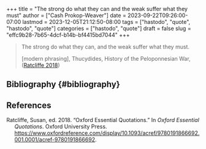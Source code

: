 +++
title = "The strong do what they can and the weak suffer what they must"
author = ["Cash Prokop-Weaver"]
date = 2023-09-22T09:26:00-07:00
lastmod = 2023-12-05T21:12:50-08:00
tags = ["hastodo", "quote", "hastodo", "quote"]
categories = ["hastodo", "quote"]
draft = false
slug = "effc9b28-7b65-4dcf-b14b-bf4415bd7044"
+++

> The strong do what they can, and the weak suffer what they must.
>
> [modern phrasing], Thucydides, History of the Peloponnesian War, (<a href="#citeproc_bib_item_1">Ratcliffe 2018</a>)


## Bibliography {#bibliography}

## References

<style>.csl-entry{text-indent: -1.5em; margin-left: 1.5em;}</style><div class="csl-bib-body">
  <div class="csl-entry"><a id="citeproc_bib_item_1"></a>Ratcliffe, Susan, ed. 2018. “Oxford Essential Quotations.” In <i>Oxford Essential Quotations</i>. Oxford University Press. <a href="https://www.oxfordreference.com/display/10.1093/acref/9780191866692.001.0001/acref-9780191866692">https://www.oxfordreference.com/display/10.1093/acref/9780191866692.001.0001/acref-9780191866692</a>.</div>
</div>
